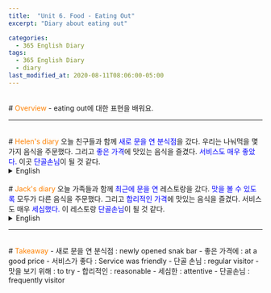 ```yaml
---
title:  "Unit 6. Food - Eating Out"
excerpt: "Diary about eating out"

categories:
  - 365 English Diary
tags:
  - 365 English Diary
  - diary
last_modified_at: 2020-08-11T08:06:00-05:00
---
```

<!--
%% color
%% 주황색 : <span style="color:#FF8000"></span>
%% 파란색 : <span style="color:#0000FF"></span>
%% 빨간색 : <span style="color:#FF0000"></span>
%% 초록색 : <span style="color:#00FF00"></span>
%% 보라색 : <span style="color:#9A2EFE"></span>
<span style="color:#0000FF">
</span>
-->
<br>
# <span style="color:#FF8000">Overview</span>
- eating out에 대한 표현을 배워요.
  
----
<br>
<!-- mp3 -->
<audio id="a1" src="/assets/mp3/365english/Week2_01_01.mp3" preload hidden="false"></audio>
<audio id="a2" src="/assets/mp3/365english/Week2_01_02.mp3" preload hidden="false"></audio>
<audio id="a3" src="/assets/mp3/365english/Week2_01_03.mp3" preload hidden="false"></audio>
<audio id="a4" src="/assets/mp3/365english/Week2_01_04.mp3" preload hidden="false"></audio>
<audio id="a5" src="/assets/mp3/365english/Week2_01_05.mp3" preload hidden="false"></audio>
<audio id="a6" src="/assets/mp3/365english/Week2_01_06.mp3" preload hidden="false"></audio>
<audio id="a7" src="/assets/mp3/365english/Week2_01_07.mp3" preload hidden="false"></audio>
<audio id="a8" src="/assets/mp3/365english/Week2_01_08.mp3" preload hidden="false"></audio>
<audio id="a9" src="/assets/mp3/365english/Week2_01_09.mp3" preload hidden="false"></audio>
<audio id="a10" src="/assets/mp3/365english/Week2_01_10.mp3" preload hidden="false"></audio>
# <span style="color:#FF8000">Helen's diary</span>
오늘 친구들과 함께 <span style="color:#0000FF">새로 문을 연 분식점</span>을 갔다.  
우리는 나눠먹을 몇 가지 음식을 주문했다.  
그리고 <span style="color:#0000FF">좋은 가격</span>에 맛있는 음식을 즐겼다.  
<span style="color:#0000FF">서비스도 매우 좋았다.</span>  
이곳 <span style="color:#0000FF">단골손님</span>이 될 것 같다.  
  
<details>
<summary>English</summary>
<div markdown="1">
<span onclick="document.getElementById('a1').play(); return false;">I visited a <span style="color:#0000FF">newly opened snack bar</span> with my friends today.</span>  
<span onclick="document.getElementById('a2').play(); return false;">We ordered several dishes to share.</span>  
<span onclick="document.getElementById('a3').play(); return false;">And we enjoyed delicious food <span style="color:#0000FF">at a good price.</span></span>  
<span onclick="document.getElementById('a4').play(); return false;">The service was also very <span style="color:#0000FF">friendly.</span></span>  
<span onclick="document.getElementById('a5').play(); return false;">I think I'll become a <span style="color:#0000FF">regular visitor</span> at this place.</span>  
</div>
</details>
<br>
# <span style="color:#FF8000">Jack's diary</span>
오늘 가족들과 함께 <span style="color:#0000FF">최근에 문을 연</span> 레스토랑을 갔다.  
<span style="color:#0000FF">맛을 볼 수 있도록</span> 모두가 다른 음식을 주문했다.  
그리고 <span style="color:#0000FF">합리적인 가격</span>에 맛있는 음식을 즐겼다.  
서비스도 매우 <span style="color:#0000FF">세심했다.</span>  
이 레스토랑 <span style="color:#0000FF">단골손님</span>이 될 것 같다.  
  
<details>
<summary>English</summary>
<div markdown="1">
<span onclick="document.getElementById('a6').play(); return false;">I visited a <span style="color:#0000FF">recently opened</span> restaurant with my family today.</span>  
<span onclick="document.getElementById('a7').play(); return false;">Everyone ordered different dishes <span style="color:#0000FF">to try.</span></span>  
<span onclick="document.getElementById('a8').play(); return false;">And we enjoyed great food <span style="color:#0000FF">at a reasonable price.</span></span>  
<span onclick="document.getElementById('a9').play(); return false;">The service was also very <span style="color:#0000FF">attentive.</span></span>  
<span onclick="document.getElementById('a10').play(); return false;">I think I'll become a <span style="color:#0000FF">frequent visitor</span> at this restaurant.</span>  
</div>
</details>
  
----
<br>
# <span style="color:#FF8000">Takeaway</span>
- 새로 문을 연 분식점 : newly opened snak bar
- 좋은 가격에 : at a good price
- 서비스가 좋다 : Service was friendly
- 단골 손님 : regular visitor
- 맛을 보기 위해 : to try
- 합리적인 : reasonable
- 세심한 : attentive
- 단골손님 : frequently visitor